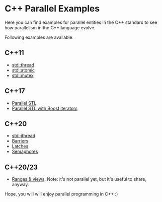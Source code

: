 # C++ Parallel Examples

Here you can find examples for parallel entities in the C++ standard to see how parallelism in the C++ language evolve.

Following examples are available:

## C++11

* [std::thread](https://en.cppreference.com/w/cpp/thread/thread)
* [std::atomic](https://en.cppreference.com/w/cpp/atomic/atomic)
* [std::mutex](https://en.cppreference.com/w/cpp/thread/mutex)

## C++17

* [Parallel STL](https://en.cppreference.com/w/cpp/algorithm/execution_policy_tag)
* [Parallel STL with Boost iterators](https://www.boost.org/doc/libs/1_82_0/libs/iterator/doc/index.html#:~:text=The%20Boost%20Iterator%20Library%20contains,includes%20several%20useful%20iterator%20adaptors)

## C++20

* [std::jthread](https://en.cppreference.com/w/cpp/thread/jthread)
* [Barriers](https://en.cppreference.com/w/cpp/thread/barrier)
* [Latches](https://en.cppreference.com/w/cpp/thread/latch)
* [Semaphores](https://en.cppreference.com/w/cpp/thread/counting_semaphore)

## C++20/23

* [Ranges & views](https://en.cppreference.com/w/cpp/ranges). Note: it's not parallel yet, but it's useful to share, anyway.

Hope, you will will enjoy parallel programming in C++ :)